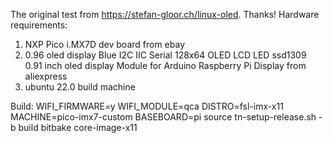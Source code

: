 The original test from https://stefan-gloor.ch/linux-oled. Thanks!
Hardware requirements:
  1. NXP Pico i.MX7D dev board from ebay
  2. 0.96 oled display Blue I2C IIC Serial 128x64 OLED LCD LED ssd1309 0.91 inch oled display Module for Arduino Raspberry Pi Display from aliexpress
  3. ubuntu 22.0 build machine

Build:
WIFI_FIRMWARE=y WIFI_MODULE=qca DISTRO=fsl-imx-x11 MACHINE=pico-imx7-custom BASEBOARD=pi source tn-setup-release.sh -b build
bitbake core-image-x11
